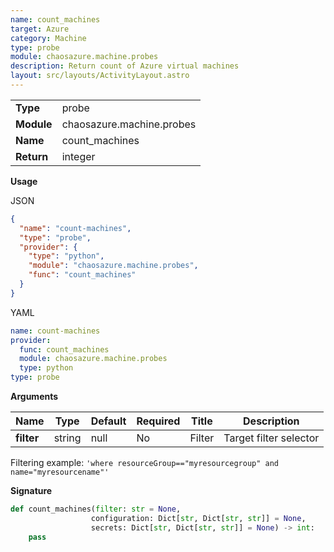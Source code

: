 ```yaml
---
name: count_machines
target: Azure
category: Machine
type: probe
module: chaosazure.machine.probes
description: Return count of Azure virtual machines
layout: src/layouts/ActivityLayout.astro
---
```


|            |                           |
| ---------- | ------------------------- |
| **Type**   | probe                     |
| **Module** | chaosazure.machine.probes |
| **Name**   | count_machines            |
| **Return** | integer                   |

**Usage**

JSON

```json
{
  "name": "count-machines",
  "type": "probe",
  "provider": {
    "type": "python",
    "module": "chaosazure.machine.probes",
    "func": "count_machines"
  }
}
```

YAML

```yaml
name: count-machines
provider:
  func: count_machines
  module: chaosazure.machine.probes
  type: python
type: probe
```

**Arguments**

| Name       | Type   | Default | Required | Title  | Description            |
| ---------- | ------ | ------- | -------- | ------ | ---------------------- |
| **filter** | string | null    | No       | Filter | Target filter selector |

Filtering example: `'where resourceGroup=="myresourcegroup" and name="myresourcename"'`

**Signature**

```python
def count_machines(filter: str = None,
                  configuration: Dict[str, Dict[str, str]] = None,
                  secrets: Dict[str, Dict[str, str]] = None) -> int:
    pass
```

